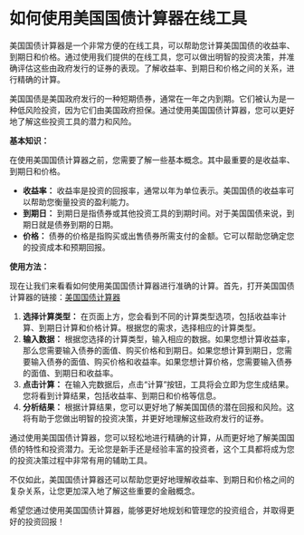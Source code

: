 如何使用美国国债计算器在线工具
===============

美国国债计算器是一个非常方便的在线工具，可以帮助您计算美国国债的收益率、到期日和价格。通过使用我们提供的在线工具，您可以做出明智的投资决策，并准确评估这些由政府发行的证券的表现。了解收益率、到期日和价格之间的关系，进行精确的计算。

美国国债是美国政府发行的一种短期债券，通常在一年之内到期。它们被认为是一种低风险投资，因为它们由美国政府担保。通过使用美国国债计算器，您可以更好地了解这些投资工具的潜力和风险。

**基本知识：**

在使用美国国债计算器之前，您需要了解一些基本概念。其中最重要的是收益率、到期日和价格。

- **收益率：** 收益率是投资的回报率，通常以年为单位表示。美国国债的收益率可以帮助您衡量投资的盈利能力。
- **到期日：** 到期日是指债券或其他投资工具的到期时间。对于美国国债来说，到期日就是债券到期的日期。
- **价格：** 债券的价格是指购买或出售债券所需支付的金额。它可以帮助您确定您的投资成本和预期回报。

**使用方法：**

现在让我们来看看如何使用美国国债计算器进行准确的计算。首先，打开美国国债计算器的链接：[美国国债计算器](https://www.onlinecalculatorsfree.com/zh-cn/financial/treasury-bills-calculator.html)

1. **选择计算类型：** 在页面上方，您会看到不同的计算类型选项，包括收益率计算、到期日计算和价格计算。根据您的需求，选择相应的计算类型。
2. **输入数据：** 根据您选择的计算类型，输入相应的数据。如果您想计算收益率，那么您需要输入债券的面值、购买价格和到期日。如果您想计算到期日，您需要输入债券的面值、购买价格和收益率。如果您想计算价格，您需要输入债券的面值、到期日和收益率。
3. **点击计算：** 在输入完数据后，点击“计算”按钮，工具将会立即为您生成结果。您将看到计算结果，包括收益率、到期日和价格等信息。
4. **分析结果：** 根据计算结果，您可以更好地了解美国国债的潜在回报和风险。这将有助于您做出明智的投资决策，并更好地理解这些政府发行的证券。

通过使用美国国债计算器，您可以轻松地进行精确的计算，从而更好地了解美国国债的特性和投资潜力。无论您是新手还是经验丰富的投资者，这个工具都将成为您的投资决策过程中非常有用的辅助工具。

不仅如此，美国国债计算器还可以帮助您更好地理解收益率、到期日和价格之间的复杂关系，让您更加深入地了解这些重要的金融概念。

希望您通过使用美国国债计算器，能够更好地规划和管理您的投资组合，并取得更好的投资回报！